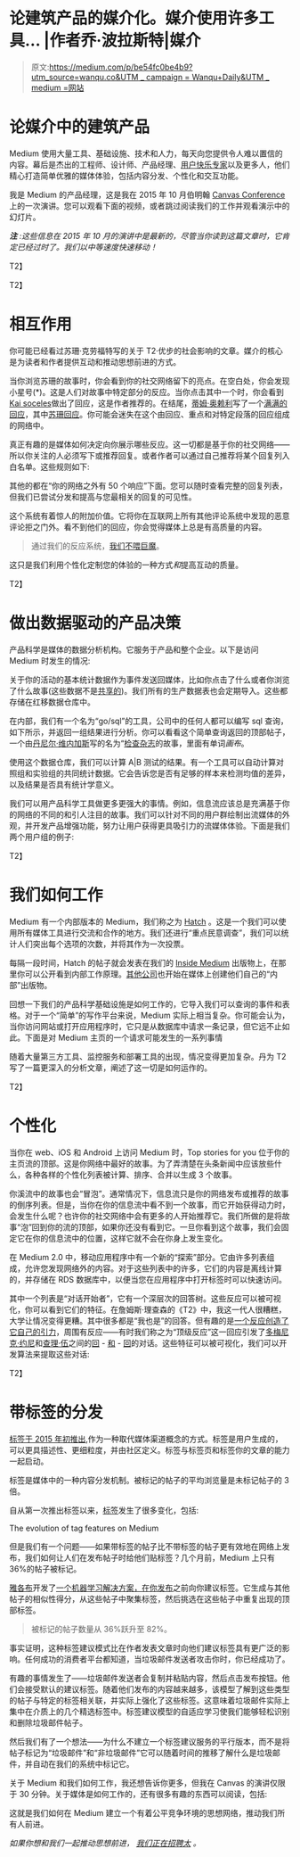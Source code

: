 # 论建筑产品的媒介化。媒介使用许多工具… |作者乔·波拉斯特|媒介

> 原文:[https://medium.com/p/be54fc0be4b9?utm_source=wanqu.co&UTM _ campaign = Wanqu+Daily&UTM _ medium =网站](https://medium.com/p/be54fc0be4b9?utm_source=wanqu.co&utm_campaign=Wanqu+Daily&utm_medium=website)



# 论媒介中的建筑产品

Medium 使用大量工具、基础设施、技术和人力，每天向您提供令人难以置信的内容。幕后是杰出的工程师、设计师、产品经理、[用户快乐专家](https://medium.com/the-story/askmedium-3bed09d6c9b3#.wydv8t3ua)以及更多人，他们精心打造简单优雅的媒体体验，包括内容分发、个性化和交互功能。

我是 Medium 的产品经理，这是我在 2015 年 10 月伯明翰 [Canvas Conference](http://canvasconf.co.uk/) 上的一次演讲。您可以观看下面的视频，或者跳过阅读我们的工作并观看演示中的幻灯片。

***注*** *:这些信息在 2015 年 10 月的演讲中是最新的，尽管当你读到这篇文章时，它肯定已经过时了。我们以中等速度快速移动！*



T2】

T2】

# 相互作用

你可能已经看过苏珊·克劳福特写的关于 T2·优步的社会影响的文章。媒介的核心是为读者和作者提供互动和推动思想前进的方式。

当你浏览苏珊的故事时，你会看到你的社交网络留下的亮点。在空白处，你会发现小星号(*)。这是人们对故事中特定部分的反应。当你点击其中一个时，你会看到[Kai soceles](https://medium.com/u/9f958864e257?source=post_page-----be54fc0be4b9--------------------------------)做出了回应，这是作者推荐的。在结尾，[蒂姆·奥赖利](https://medium.com/u/8bd20f383de4?source=post_page-----be54fc0be4b9--------------------------------)写了一个[满满的回应](https://medium.com/backchannel/getting-over-taxis-79849b3a4282)，其中[苏珊回应](https://medium.com/@scrawford/hi-tim-9cd4ef88944b)。你可能会迷失在这个由回应、重点和对特定段落的回应组成的网络中。

真正有趣的是媒体如何决定向你展示哪些反应。这一切都是基于你的社交网络——所以你关注的人必须写下或推荐回复。或者作者可以通过自己推荐将某个回复列入白名单。这些规则如下:

其他的都在“你的网络之外有 50 个响应”下面。您可以随时查看完整的回复列表，但我们已尝试分发和提高与您最相关的回复的可见性。

这个系统有着惊人的附加价值。它将你在互联网上所有其他评论系统中发现的恶意评论拒之门外。看不到他们的回应，你会觉得媒体上总是有高质量的内容。

> 通过我们的反应系统，[我们不喂巨魔](https://medium.com/the-story/notes-quote-responses-and-troll-control-99a45dfcdaa0#.di23nv4u8)。

这只是我们利用个性化定制您的体验的一种方式*和*提高互动的质量。

T2】

# 做出数据驱动的产品决策

产品科学是媒体的数据分析机构。它服务于产品和整个企业。以下是访问 Medium 时发生的情况:



关于你的活动的基本统计数据作为事件发送回媒体，比如你点击了什么或者你浏览了什么故事(这些数据不是[共享的](https://medium.com/policy/medium-privacy-policy-f03bf92035c9#.wiir357xh))。我们所有的生产数据表也会定期导入。这些都存储在红移数据仓库中。

在内部，我们有一个名为“go/sql”的工具，公司中的任何人都可以编写 sql 查询，如下所示，并返回一组结果进行分析。你可以看看这个简单查询返回的顶部帖子，一个由[丹尼尔·维内加斯](https://medium.com/u/5da14174475f?source=post_page-----be54fc0be4b9--------------------------------)写的名为“[检查杂志](https://medium.com/sac-media/check-the-zine-b2478313f306)的故事，里面有单词*画布*。

使用这个数据仓库，我们可以计算 A|B 测试的结果。有一个工具可以自动计算对照组和实验组的共同统计数据。它会告诉您是否有足够的样本来检测均值的差异，以及结果是否具有统计学意义。

我们可以用产品科学工具做更多更强大的事情。例如，信息流应该总是充满基于你的网络的不同的和引人注目的故事。我们可以针对不同的用户群绘制出流媒体的外观，并开发产品增强功能，努力让用户获得更具吸引力的流媒体体验。下面是我们两个用户组的例子:



T2】

# 我们如何工作

Medium 有一个内部版本的 Medium，我们称之为 [Hatch](https://medium.com/inside/hatching-inside-medium-5ae60292d655#.ntcl3ud7t) 。这是一个我们可以使用所有媒体工具进行交流和合作的地方。我们还进行“重点民意调查”，我们可以统计人们突出每个选项的次数，并将其作为一次投票。

每隔一段时间，Hatch 的帖子就会发表在我们的 [Inside Medium](https://medium.com/inside) 出版物上，在那里你可以公开看到内部工作原理。[其他公司](https://ideas.beag.co/)也开始在媒体上创建他们自己的“内部”出版物。

回想一下我们的产品科学基础设施是如何工作的，它导入我们可以查询的事件和表格。对于一个“简单”的写作平台来说，Medium 实际上相当复杂。你可能会认为，当你访问网站或打开应用程序时，它只是从数据库中请求一条记录，但它远不止如此。下面是对 Medium 主页的一个请求可能发生的一系列事情

随着大量第三方工具、监控服务和部署工具的出现，情况变得更加复杂。丹为 T2 写了一篇更深入的分析文章，阐述了这一切是如何运作的。

T2】

# 个性化

当你在 web、iOS 和 Android 上访问 Medium 时，Top stories for you 位于你的主页流的顶部。这是你网络中最好的故事。为了弄清楚在头条新闻中应该放些什么，各种各样的个性化列表被计算、排序、合并以生成 3 个故事。

你溪流中的故事也会“冒泡”。通常情况下，信息流只是你的网络发布或推荐的故事的倒序列表。但是，当你在你的信息流中看不到一个故事，而它开始获得动力时，会发生什么呢？也许你的社交网络中会有更多的人开始推荐它。我们所做的是将故事“泡”回到你的流的顶部，如果你还没有看到它。一旦你看到这个故事，我们会固定它在你的信息流中的位置，这样它就不会在你身上发生变化。

在 Medium 2.0 中，移动应用程序中有一个新的“探索”部分。它由许多列表组成，允许您发现网络外的内容。对于这些列表中的许多，它们的内容是离线计算的，并存储在 RDS 数据库中，以便当您在应用程序中打开标签时可以快速访问。

其中一个列表是“对话开始者”，它有一个深层次的回答树。这些反应可以被可视化，你可以看到它们的特征。在詹姆斯·理查森的《T2》中，我这一代人很糟糕，大学让情况变得更糟。其中很多都是“我也是”的回答。但有趣的是[一个反应创造了它自己的引力](https://medium.com/@president/obnoxious-622600f247fd)，周围有反应——有时我们称之为“顶级反应”这一回应引发了[多梅尼克·约尼](https://medium.com/u/abe89fb50bc3?source=post_page-----be54fc0be4b9--------------------------------)和[查理·伍](https://medium.com/u/bdb5e77ecc32?source=post_page-----be54fc0be4b9--------------------------------)之间的[回](https://medium.com/@Domenick/thanks-michael-7d5ef97020ac) - [和](https://medium.com/@charleyvu/this-issue-is-this-who-or-what-gets-to-determine-what-really-is-sexist-racist-bigoted-a6b20f5443f5) - [回](https://medium.com/@Domenick/it-s-not-very-hard-to-figure-out-what-s-sexist-racist-bigoted-or-bullying-for-the-most-part-2f99dcf02433)的对话。这些特征可以被可视化，我们可以开发算法来提取这些对话:

T2】

# 带标签的分发

[标签于 2015 年初推出](https://medium.com/the-story/introducing-tags-to-medium-1b6182fd3dbd#.l3nx2kre4),作为一种取代媒体渠道概念的方式。标签是用户生成的，可以更具描述性、更细粒度，并由社区定义。标签与标签页和标签你的文章的能力一起启动。

标签是媒体中的一种内容分发机制。被标记的帖子的平均浏览量是未标记帖子的 3 倍。

自从第一次推出标签以来，[标签](https://medium.com/the-story/the-evolution-of-tags-65c74449e980#.lbennpygd)发生了很多变化，包括:





The evolution of tag features on Medium





但是我们有一个问题——如果带标签的帖子比不带标签的帖子更有效地在网络上发布，我们如何让人们在发布帖子时给他们贴标签？几个月前，Medium 上只有 36%的帖子被标记。

[雅各布](https://medium.com/u/6cf43495c073?source=post_page-----be54fc0be4b9--------------------------------)开发了[一个机器学习解决方案，在你发布](http://medium.com/data-lab/how-we-used-data-to-suggest-tags-for-your-story-a120076d0bb6)之前向你建议标签。它生成与其他帖子的相似性得分，从这些帖子中聚集标签，然后挑选在这些帖子中重复出现的顶部标签。

> 被标记的帖子数量从 36%跃升至 82%。

事实证明，这种标签建议模式比在作者发表文章时向他们建议标签具有更广泛的影响。任何成功的消费者平台都知道，当垃圾邮件发送者攻击你时，你已经成功了。



有趣的事情发生了——垃圾邮件发送者会复制并粘贴内容，然后点击发布按钮。他们会接受默认的建议标签。随着他们发布的内容越来越多，该模型了解到这些类型的帖子与特定的标签相关联，并实际上强化了这些标签。这意味着垃圾邮件实际上集中在介质上的几个精选标签中。标签建议模型的自适应学习使我们能够轻松识别和删除垃圾邮件帖子。

然后我们有了一个想法——为什么不建立一个标签建议服务的平行版本，而不是将帖子标记为“垃圾邮件”和“非垃圾邮件”它可以随着时间的推移了解什么是垃圾邮件，并自动在我们的系统中标记它。

关于 Medium 和我们如何工作，我还想告诉你更多，但我在 Canvas 的演讲仅限于 30 分钟。关于媒体是如何工作的，还有很多有趣的东西可以阅读，包括:



这就是我们如何在 Medium 建立一个有着公平竞争环境的思想网络，推动我们所有人前进。

*如果你想和我们一起推动思想前进，* [*我们正在招聘太*](https://medium.com/@Medium/jobs-page-b157594e8fce#.d2jpvuygk) *。*




